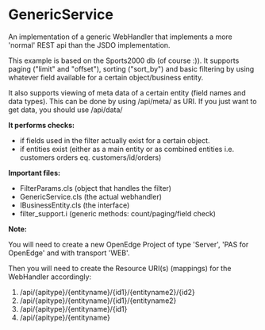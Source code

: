 # GenericService

An implementation of a generic WebHandler that implements a more 'normal' REST
api than the JSDO implementation.

This example is based on the Sports2000 db (of course :)).
It supports paging ("limit" and "offset"), sorting ("sort_by") and basic 
filtering by using whatever field available for a certain object/business entity.

It also supports viewing of meta data of a certain entity (field names and data types).
This can be done by using /api/meta/<entity> as URI.
If you just want to get data, you should use /api/data/<entity>

<b>It performs checks:</b>

- if fields used in the filter actually exist for a certain object.
- if entities exist (either as a main entity or as combined entities i.e. 
  customers orders eq. customers/id/orders)

<b>Important files:</b>

- FilterParams.cls      (object that handles the filter)
- GenericService.cls    (the actual webhandler)
- IBusinessEntity.cls   (the interface)
- filter_support.i      (generic methods: count/paging/field check)

<b>Note:</b>

You will need to create a new OpenEdge Project of type 'Server', 'PAS for OpenEdge' and with transport 'WEB'. 

Then you will need to create the Resource URI(s) (mappings) for the WebHandler accordingly:

1. /api/{apitype}/{entityname}/{id1}/{entityname2}/{id2}
2. /api/{apitype}/{entityname}/{id1}/{entityname2}
3. /api/{apitype}/{entityname}/{id1}
4. /api/{apitype}/{entityname}

